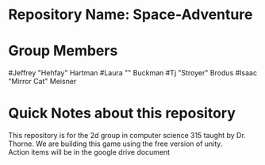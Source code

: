 Repository Name: Space-Adventure
===============

<h1> Group Members </h1>
#Jeffrey "Hehfay" Hartman
#Laura "" Buckman
#Tj "Stroyer" Brodus
#Isaac "Mirror Cat" Meisner

<h1> Quick Notes about this repository </h1>
<p>
	This repository is for the 2d group in computer science 
	315 taught by Dr. Thorne.  We are building this game using 
	the free version of unity.
<br>
	Action items will be in the google drive document
</p> 


